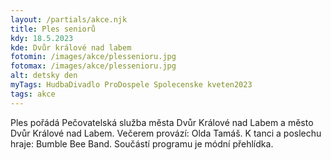 ```yaml
---
layout: /partials/akce.njk
title: Ples seniorů
kdy: 18.5.2023
kde: Dvůr králové nad labem
fotomin: /images/akce/plessenioru.jpg
fotomax: /images/akce/plessenioru.jpg
alt: detsky den
myTags: HudbaDivadlo ProDospele Spolecenske kveten2023
tags: akce
---
```


Ples pořádá Pečovatelská služba města Dvůr Králové nad Labem a město Dvůr Králové nad Labem. Večerem provází: Olda Tamáš. K tanci a poslechu hraje: Bumble Bee Band. Součástí programu je módní přehlídka.
